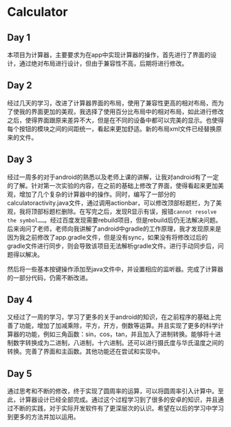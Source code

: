 # Calculator
## Day 1
本项目为计算器，主要要求为在app中实现计算器的操作，首先进行了界面的设计，通过绝对布局进行设计，但由于兼容性不高，后期将进行修改。
## Day 2
经过几天的学习，改进了计算器界面的布局，使用了兼容性更高的相对布局，而为了使我的界面更加的美观，我选择了使用百分比布局中的相对布局，如此进行修改之后，使得界面跟原来差异不大，但是在不同的设备中都可以完美的显示。也使得每个按钮的模块之间的间距统一，看起来更加舒适。新的布局xml文件已经替换原来的文件。
## Day 3
经过一周多的对于android的熟悉以及老师上课的讲解，让我对android有了一定的了解。针对第一次实验的内容，在之前的基础上修改了界面，使得看起来更加美观，增加了几个复杂的计算器中的操作。同时，编写了一部分的calculatoractivity.java文件，通过调用actionbar，可以修改顶部标题栏，为了美观，我将顶部标题栏删除。在写完之后，发现R显示有误，报错`cannot resolve the symbol……`。经过百度发现需要rebuild项目，但是rebuild后仍无法解决问题。后来询问了老师，老师向我讲解了android中gradle的工作原理，我才发现原来是因为我之前修改了app.gradle文件，但是没有sync，如果没有将修改过后的gradle文件进行同步，则会导致该项目无法解析gradle文件。进行手动同步后，问题得以解决。

然后将一些基本按键操作添加至java文件中，并设置相应的监听器。完成了计算器的一部分代码，仍需不断改进。
## Day 4
又经过了一周的学习，学习了更多的关于android的知识，在之前程序的基础上完善了功能，增加了加减乘除，平方，开方，倒数等运算。并且实现了更多的科学计算器的功能，例如三角函数：sin，cos，tan，并且加入了进制转换。能够将十进制数字转换成为二进制，八进制，十六进制。还可以进行摄氏度与华氏温度之间的转换。完善了界面和主函数。其他功能还在尝试和实现中。
## Day 5
通过思考和不断的修改，终于实现了圆周率的运算，可以将圆周率引入计算中。至此，计算器设计已经全部完成。通过这个过程学习到了很多的安卓的知识，并且通过不断的实践，对于实际开发软件有了更深层次的认识。希望在以后的学习中学习到更多的方法并加以运用。
